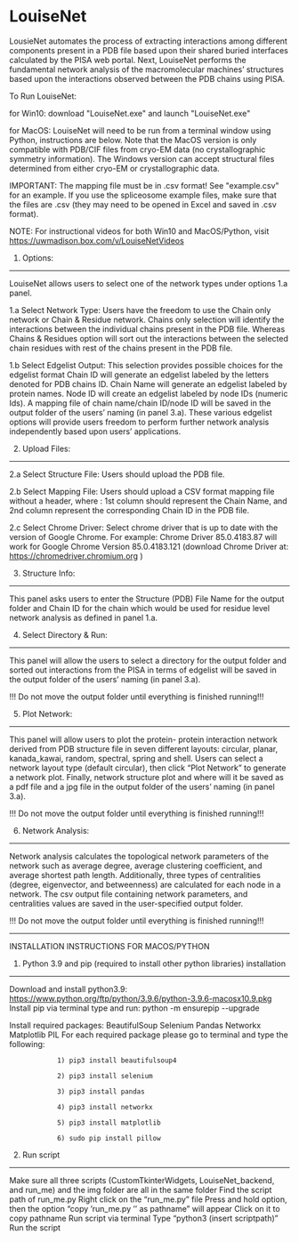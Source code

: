 # LouiseNet
LousieNet automates the process of extracting interactions among different components present in a PDB file based upon their shared buried interfaces calculated by the PISA web portal. Next, LouiseNet performs the fundamental network analysis of the macromolecular machines’ structures based upon the interactions observed between the PDB chains using PISA.

To Run LouiseNet:

for Win10: download "LouiseNet.exe" and launch "LouiseNet.exe"

for MacOS: LouiseNet will need to be run from a terminal window using Python, instructions are below. Note that the MacOS version is only compatible with PDB/CIF files from cryo-EM data (no crystallographic symmetry information). The Windows version can accept structural files determined from either cryo-EM or crystallographic data.

IMPORTANT: The mapping file must be in .csv format! See "example.csv" for an example. If you use the spliceosome example files, make sure that the files are .csv (they may need to be opened in Excel and saved in .csv format). 

NOTE: For instructional videos for both Win10 and MacOS/Python, visit https://uwmadison.box.com/v/LouiseNetVideos

1.	Options:
------------
LouiseNet allows users to select one of the network types under options 1.a panel.

1.a  Select Network Type: Users have the freedom to use the Chain only network or Chain & Residue network.
Chains only selection will identify the interactions between the individual chains present in the PDB file.  Whereas Chains & Residues option will sort out the interactions between the selected chain residues with rest of the chains present in the PDB file.

1.b Select Edgelist Output: This selection provides possible choices for the edgelist format
Chain ID will generate an edgelist labeled by the letters denoted for PDB chains ID. Chain Name will generate an edgelist labeled by protein names. Node ID will create an edgelist labeled by node IDs (numeric Ids). A mapping file of chain name/chain ID/node ID will be saved in the output folder of the users’ naming (in panel 3.a). These various edgelist options will provide users freedom to perform further network analysis independently based upon users’ applications.

2.	Upload Files:
------------
2.a Select Structure File: Users should upload the PDB file. 

2.b Select Mapping File: Users should upload a CSV format mapping file without a header, where  : 1st column should represent the Chain Name, and 2nd column represent the corresponding Chain ID in the PDB file.

2.c Select Chrome Driver:  Select chrome driver that is up to date with the version of Google Chrome. For example: Chrome Driver 85.0.4183.87 will work for Google Chrome Version 85.0.4183.121 (download Chrome Driver at: https://chromedriver.chromium.org )

3.	Structure Info: 
------------
This panel asks users to enter the Structure (PDB) File Name for the output folder  and Chain ID  for the chain which would be used for residue level network analysis as defined in panel 1.a.

4.	Select Directory & Run: 
------------
This panel will allow the users to select a directory for the output folder and sorted out interactions from the PISA in terms of edgelist will be saved in the output folder of the users’ naming (in panel 3.a).

!!! Do not move the output folder until everything is finished running!!!


5.	Plot Network:
------------
This panel will allow users to plot the protein- protein interaction network derived from PDB structure file in seven different layouts: circular, planar, kanada_kawai, random, spectral, spring and shell. Users can select a network layout type (default circular), then click “Plot Network” to generate a network plot. Finally, network structure plot and where will it be saved as a pdf file and a jpg file in the output folder of the users’ naming (in panel 3.a).

!!! Do not move the output folder until everything is finished running!!!

6.	Network Analysis: 
------------
Network analysis calculates the topological network parameters of the network such as average degree, average clustering coefficient, and average shortest path length. Additionally, three types of centralities (degree, eigenvector, and betweenness) are calculated for each node in a network. The csv output file containing network parameters, and centralities values are saved in the user-specified output folder.

!!! Do not move the output folder until everything is finished running!!!

-------------------------------------------------------------------------------------------------------------------------------------------------------------------
INSTALLATION INSTRUCTIONS FOR MACOS/PYTHON

1. Python 3.9 and pip (required to install other python libraries) installation
------------
Download and install python3.9: https://www.python.org/ftp/python/3.9.6/python-3.9.6-macosx10.9.pkg 
Install pip via terminal
type and run:  python -m ensurepip --upgrade

Install required packages:
BeautifulSoup
Selenium
Pandas
Networkx
Matplotlib
PIL
			For each required package please go to terminal and type the following:
			
				1) pip3 install beautifulsoup4
				
				2) pip3 install selenium
				
				3) pip3 install pandas
				
				4) pip3 install networkx
				
				5) pip3 install matplotlib
				
				6) sudo pip install pillow

2. Run script
------------
Make sure all three scripts (CustomTkinterWidgets, LouiseNet_backend, and run_me) and the img folder are all in the same folder
Find the script path of run_me.py
Right click on the “run_me.py” file
Press and hold option, then the option “copy ’run_me.py ’’ as pathname” will appear 
Click on it to copy pathname
Run script via terminal
Type “python3 (insert scriptpath)”
Run the script

